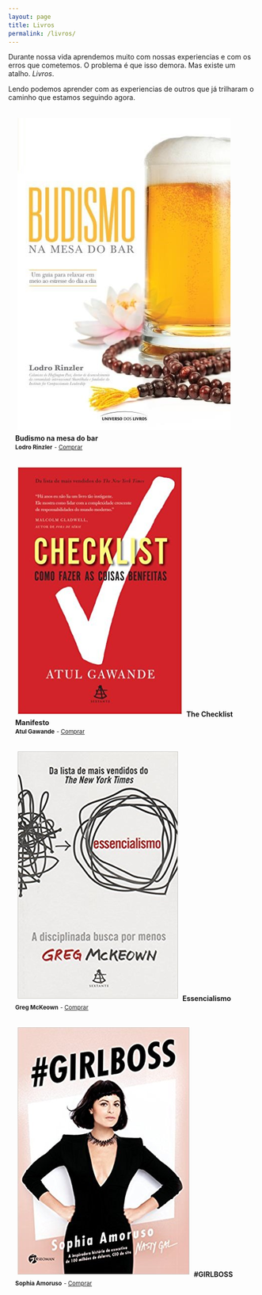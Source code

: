 ```yaml
---
layout: page
title: Livros
permalink: /livros/
---
```


Durante nossa vida aprendemos muito com nossas experiencias e com os erros que cometemos.
O problema é que isso demora. Mas existe um atalho. *Livros*.


Lendo podemos aprender com as experiencias de outros que já trilharam o caminho que estamos seguindo agora.

<!-- 
Biografias são um otimo modo de aprendermos com gigantes.


Bill Gates, Warren Buffet são exemplos de duas pessoas de grande sucesso que leem pra caramba.


Claro que não adianta ler sem aplicar o que lemos. Por isso a algum tempo venho fazendo um log dos livros que li.


Nesse espirito durante a leitura sempre tenho em mente como posso utilizar o material em mãos para melhorar minha vida e como aplicar isso no dia a dia.
Aqui irei publicar esses ideias.
 -->

<div class="row">
<div class="col s3 photo" style="padding:1em">
  <img src="/img/livros/budismo-na-mesa-do-bar-lodro-rinzler.jpg" alt="Budismo na mesa do bar - Lodro Rinzler" title="Budismo na mesa do bar - Lodro Rinzler" style="padding:5px" />
  <strong>Budismo na mesa do bar<br><small>Lodro Rinzler</small></strong>
  <small> - <a href="http://amzn.to/2zdBUJj" target="_blank">Comprar</a></small>
</div>

<div class="col s3 photo" style="padding:1em">
  <img src="/img/livros/the-checklist-manifesto-atul-gawande.jpg" alt="The Checklist Manifesto - Atul Gawande" title="The Checklist Manifesto - Atul Gawande" style="padding:5px" />
  <strong>The Checklist Manifesto<br><small>Atul Gawande</small></strong>
  <small> - <a href="http://amzn.to/2y2McL3" target="_blank">Comprar</a></small>
</div>

<div class="col s3 photo" style="padding:1em">
  <img src="/img/livros/essencialismo-greg-mckeown.jpg" alt="Essencialismo - Greg McKeown" title="Essencialismo - Greg McKeown" style="padding:5px" />
  <strong>Essencialismo<br><small>Greg McKeown</small></strong>
  <small> - <a href="http://amzn.to/2h2PXct" target="_blank">Comprar</a></small>
</div>

<div class="col s3 photo" style="padding:1em">
  <img src="/img/livros/girlboss-sophia-amoruso.jpg" alt="#GIRLBOSS - Sophia Amoruso" title="#GIRLBOSS - Sophia Amoruso" style="padding:5px" />
  <strong>#GIRLBOSS<br><small>Sophia Amoruso</small></strong>
  <small> - <a href="http://amzn.to/2AintUm" target="_blank">Comprar</a></small>
</div>
</div>